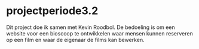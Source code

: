 # projectperiode3.2
Dit project doe ik samen met Kevin Roodbol. De bedoeling is om een website voor een bioscoop te ontwikkelen waar mensen kunnen reserveren op een film en waar de eigenaar de films kan bewerken.
